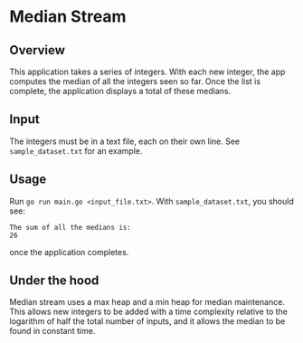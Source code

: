 # Median Stream

## Overview

This application takes a series of integers. With each new integer, the app computes the median
of all the integers seen so far. Once the list is complete, the application displays
a total of these medians.

## Input

The integers must be in a text file, each on their own line. See `sample_dataset.txt`
for an example.

## Usage

Run `go run main.go <input_file.txt>`. With `sample_dataset.txt`, you should see:

```
The sum of all the medians is:
26
```

once the application completes.


## Under the hood

Median stream uses a max heap and a min heap for median maintenance. This allows new
integers to be added with a time complexity relative to the logarithm of half the total
number of inputs, and it allows the median to be found in constant time.
